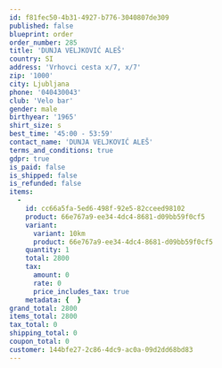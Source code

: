 ```yaml
---
id: f81fec50-4b31-4927-b776-3040807de309
published: false
blueprint: order
order_number: 285
title: 'DUNJA VELJKOVIĆ ALEŠ'
country: SI
address: 'Vrhovci cesta x/7, x/7'
zip: '1000'
city: Ljubljana
phone: '040430043'
club: 'Velo bar'
gender: male
birthyear: '1965'
shirt_size: s
best_time: '45:00 - 53:59'
contact_name: 'DUNJA VELJKOVIĆ ALEŠ'
terms_and_conditions: true
gdpr: true
is_paid: false
is_shipped: false
is_refunded: false
items:
  -
    id: cc66a5fa-5ed6-498f-92e5-82cceed98102
    product: 66e767a9-ee34-4dc4-8681-d09bb59f0cf5
    variant:
      variant: 10km
      product: 66e767a9-ee34-4dc4-8681-d09bb59f0cf5
    quantity: 1
    total: 2800
    tax:
      amount: 0
      rate: 0
      price_includes_tax: true
    metadata: {  }
grand_total: 2800
items_total: 2800
tax_total: 0
shipping_total: 0
coupon_total: 0
customer: 144bfe27-2c86-4dc9-ac0a-09d2dd68bd83
---
```

